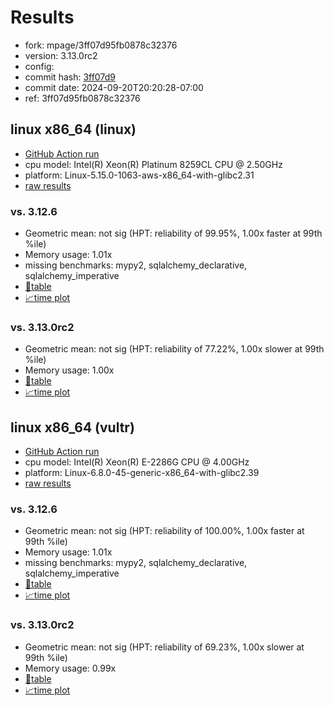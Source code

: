 # Results

- fork: mpage/3ff07d95fb0878c32376
- version: 3.13.0rc2
- config: 
- commit hash: [3ff07d9](https://github.com/mpage/cpython/commit/3ff07d9)
- commit date: 2024-09-20T20:20:28-07:00
- ref: 3ff07d95fb0878c32376

## linux x86_64 (linux)

- [GitHub Action run](https://github.com/facebookexperimental/free-threading-benchmarking/actions/runs/10970085987)
- cpu model: Intel(R) Xeon(R) Platinum 8259CL CPU @ 2.50GHz
- platform: Linux-5.15.0-1063-aws-x86_64-with-glibc2.31
- [raw results](bm-20240920-linux-x86_64-mpage-3ff07d95fb0878c32376-3.13.0rc2-3ff07d9.json)

### vs. 3.12.6

- Geometric mean: not sig (HPT: reliability of 99.95%, 1.00x faster at 99th %ile)
- Memory usage: 1.01x
- missing benchmarks: mypy2, sqlalchemy_declarative, sqlalchemy_imperative
- [📄table](bm-20240920-linux-x86_64-mpage-3ff07d95fb0878c32376-3.13.0rc2-3ff07d9-vs-3.12.6.md)
- [📈time plot](bm-20240920-linux-x86_64-mpage-3ff07d95fb0878c32376-3.13.0rc2-3ff07d9-vs-3.12.6.svg)

### vs. 3.13.0rc2

- Geometric mean: not sig (HPT: reliability of 77.22%, 1.00x slower at 99th %ile)
- Memory usage: 1.00x
- [📄table](bm-20240920-linux-x86_64-mpage-3ff07d95fb0878c32376-3.13.0rc2-3ff07d9-vs-3.13.0rc2.md)
- [📈time plot](bm-20240920-linux-x86_64-mpage-3ff07d95fb0878c32376-3.13.0rc2-3ff07d9-vs-3.13.0rc2.svg)

## linux x86_64 (vultr)

- [GitHub Action run](https://github.com/facebookexperimental/free-threading-benchmarking/actions/runs/10969279865)
- cpu model: Intel(R) Xeon(R) E-2286G CPU @ 4.00GHz
- platform: Linux-6.8.0-45-generic-x86_64-with-glibc2.39
- [raw results](bm-20240920-vultr-x86_64-mpage-3ff07d95fb0878c32376-3.13.0rc2-3ff07d9.json)

### vs. 3.12.6

- Geometric mean: not sig (HPT: reliability of 100.00%, 1.00x faster at 99th %ile)
- Memory usage: 1.01x
- missing benchmarks: mypy2, sqlalchemy_declarative, sqlalchemy_imperative
- [📄table](bm-20240920-vultr-x86_64-mpage-3ff07d95fb0878c32376-3.13.0rc2-3ff07d9-vs-3.12.6.md)
- [📈time plot](bm-20240920-vultr-x86_64-mpage-3ff07d95fb0878c32376-3.13.0rc2-3ff07d9-vs-3.12.6.svg)

### vs. 3.13.0rc2

- Geometric mean: not sig (HPT: reliability of 69.23%, 1.00x slower at 99th %ile)
- Memory usage: 0.99x
- [📄table](bm-20240920-vultr-x86_64-mpage-3ff07d95fb0878c32376-3.13.0rc2-3ff07d9-vs-3.13.0rc2.md)
- [📈time plot](bm-20240920-vultr-x86_64-mpage-3ff07d95fb0878c32376-3.13.0rc2-3ff07d9-vs-3.13.0rc2.svg)

